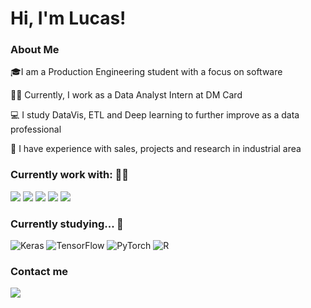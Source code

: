 # Hi, I'm Lucas!

### About Me

🎓I am a Production Engineering student with a focus on software

👩‍💻 Currently, I work as a Data Analyst Intern at DM Card

💻 I study DataVis, ETL and Deep learning to further improve as a data professional

💼 I have experience with sales, projects and research in industrial area
          

### Currently work with: 👨‍💻


<!-- (Here you can add technologies you've learned in the course, we've already listed some of them, and others you already master)) -->
<div style="display: inline">
  <img src="https://img.shields.io/badge/python-3670A0?style=for-the-badge&logo=python&logoColor=ffdd54" />
  <img src="https://img.shields.io/badge/Microsoft%20SQL%20Server-CC2927?style=for-the-badge&logo=microsoft%20sql%20server&logoColor=white" />
  <img src="https://img.shields.io/badge/power_bi-F2C811?style=for-the-badge&logo=powerbi&logoColor=black" />  
  <img src="https://img.shields.io/badge/r-%23276DC3.svg?style=for-the-badge&logo=r&logoColor=white" />
  <img src="https://img.shields.io/badge/Microsoft_Excel-217346?style=for-the-badge&logo=microsoft-excel&logoColor=white" />
    
</div>

<!-- (Add technologies from On Demand that you learn in the course)) -->

### Currently studying... 🚀
<!-- (Here you can add technologies you're studying, including to expand this list we've listed some of the technologies taught in our [On Demand Subscription](https://cubos.academy/cubosondemand)) -->

![Keras](https://img.shields.io/badge/Keras-%23D00000.svg?style=for-the-badge&logo=Keras&logoColor=white)
![TensorFlow](https://img.shields.io/badge/TensorFlow-%23FF6F00.svg?style=for-the-badge&logo=TensorFlow&logoColor=white)
![PyTorch](https://img.shields.io/badge/PyTorch-%23EE4C2C.svg?style=for-the-badge&logo=PyTorch&logoColor=white)
![R](https://img.shields.io/badge/r-%23276DC3.svg?style=for-the-badge&logo=r&logoColor=white)
<!-- (You can add new technologies by inserting ![Technology Name](https://img.shields.io/badge/-[Technology Name]-[Background Color]?style=flat-square&logo=[Technology Name])) -->

### Contact me
<a href="https://www.linkedin.com/in/lucas-albino/">
  <img src="https://img.shields.io/badge/linkedin-%230077B5.svg?style=for-the-badge&logo=linkedin&logoColor=white">
</a>  

<!--
### GitHub Stats ⚡
<div>
<a href="https://github.com/lucka07">
<img height="180em" src="https://github-readme-stats.vercel.app/api/top-langs/?username=lucka07&layout=compact&langs_count=7&theme=dracula"/>
<img height="180em" src="https://github-readme-stats.vercel.app/api?username=lucka07&show_icons=true&theme=dracula&include_all_commits=true&count_private=true"/>
</div>
-->
